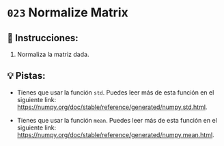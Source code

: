 # `023` Normalize Matrix

## 📝 Instrucciones:

1. Normaliza la matriz dada.

## 💡 Pistas:

+ Tienes que usar la función `std`. Puedes leer más de esta función en el siguiente link: https://numpy.org/doc/stable/reference/generated/numpy.std.html.

+ Tienes que usar la función `mean`. Puedes leer más de esta función en el siguiente link: https://numpy.org/doc/stable/reference/generated/numpy.mean.html.
